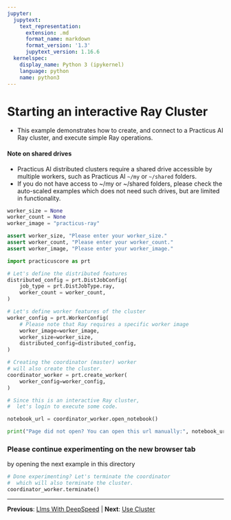 ```yaml
---
jupyter:
  jupytext:
    text_representation:
      extension: .md
      format_name: markdown
      format_version: '1.3'
      jupytext_version: 1.16.6
  kernelspec:
    display_name: Python 3 (ipykernel)
    language: python
    name: python3
---
```


# Starting an interactive Ray Cluster

- This example demonstrates how to create, and connect to a Practicus AI Ray cluster, and execute simple Ray operations.

#### Note on shared drives

- Practicus AI distributed clusters require a shared drive accessible by multiple workers, such as Practicus AI `~/my` or `~/shared` folders.
- If you do not have access to ~/my or ~/shared folders, please check the auto-scaled examples which does not need such drives, but are limited in functionality.

```python
worker_size = None  
worker_count = None
worker_image = "practicus-ray"
```

```python
assert worker_size, "Please enter your worker_size."
assert worker_count, "Please enter your worker_count."
assert worker_image, "Please enter your worker_image."
```

```python
import practicuscore as prt

# Let's define the distributed features
distributed_config = prt.DistJobConfig(
    job_type = prt.DistJobType.ray,
    worker_count = worker_count,
)

# Let's define worker features of the cluster 
worker_config = prt.WorkerConfig(
    # Please note that Ray requires a specific worker image
    worker_image=worker_image,
    worker_size=worker_size,
    distributed_config=distributed_config,
)

# Creating the coordinator (master) worker 
# will also create the cluster.
coordinator_worker = prt.create_worker(
    worker_config=worker_config,
)
```

```python
# Since this is an interactive Ray cluster,
#  let's login to execute some code.

notebook_url = coordinator_worker.open_notebook()

print("Page did not open? You can open this url manually:", notebook_url)
```

### Please continue experimenting on the new browser tab

by opening the next example in this directory

```python
# Done experimenting? Let's terminate the coordinator 
#  which will also terminate the cluster.
coordinator_worker.terminate()
```


---

**Previous**: [Llms With DeepSpeed](../../deepspeed/llm-fine-tuning/llms-with-deepspeed.md) | **Next**: [Use Cluster](use-cluster.md)
